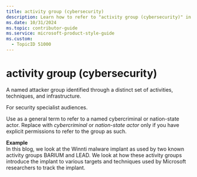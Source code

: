 ```yaml
---
title: activity group (cybersecurity)
description: Learn how to refer to "activity group (cybersecurity)" in your content.
ms.date: 10/31/2024
ms.topic: contributor-guide
ms.service: microsoft-product-style-guide
ms.custom:
  - TopicID 51000
---
```



# activity group (cybersecurity)

A named attacker group identified through a distinct set of activities, techniques, and infrastructure.  

For security specialist audiences.  

Use as a general term to refer to a named cybercriminal or nation-state actor. Replace with *cybercriminal* or *nation-state actor* only if you have explicit permissions to refer to the group as such.

**Example**  
In this blog, we look at the Winnti malware implant as used by two known activity groups BARIUM and LEAD. We look at how these activity groups introduce the implant to various targets and techniques used by Microsoft researchers to track the implant.